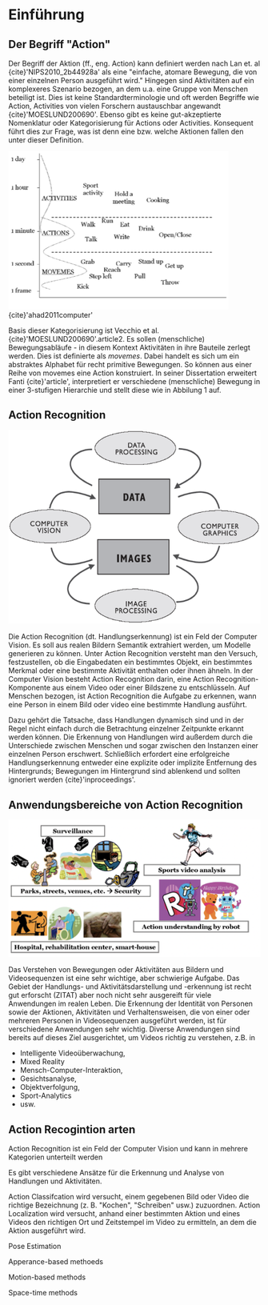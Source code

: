 # Einführung

## Der Begriff "Action"

Der Begriff der Aktion (ff., eng. Action) kann definiert werden nach Lan et. al {cite}'NIPS2010_2b44928a' als eine "einfache, atomare Bewegung, die von einer einzelnen Person ausgeführt wird." Hingegen sind Aktivitäten auf ein komplexeres Szenario bezogen, an dem u.a. eine Gruppe von Menschen beteiligt ist. Dies ist keine Standardterminologie und oft werden Begriffe wie Action, Activities von vielen Forschern austauschbar angewandt {cite}'MOESLUND200690'.
Ebenso gibt es keine gut-akzeptierte Nomenklatur oder Kategorisierung für Actions oder Activities.
Konsequent führt dies zur Frage, was ist denn eine bzw. welche Aktionen fallen den unter dieser Definition.

![move_and_action](img/Concept_of_moveme_and_action_hierarchy.png)
{cite}'ahad2011computer'

Basis dieser Kategorisierung ist Vecchio et al. {cite}'MOESLUND200690'.article2. Es sollen (menschliche) Bewegungsabläufe - in diesem Kontext Aktivitäten in ihre Bauteile zerlegt werden. Dies ist definierte als *movemes*. Dabei handelt es sich um ein abstraktes Alphabet für recht primitive Bewegungen. So können aus einer Reihe von movemes eine Action konstruiert. In seiner Dissertation erweitert Fanti {cite}'article', interpretiert er verschiedene (menschliche) Bewegung in einer 3-stufigen Hierarchie und stellt diese wie in Abbilung 1 auf.
## Action Recognition

![computer_vision](img/Computer_Vision.png)

Die Action Recognition (dt. Handlungserkennung) ist ein Feld der Computer Vision. Es soll aus realen Bildern Semantik extrahiert werden, um Modelle generieren zu können. 
Unter Action Recognition versteht man den Versuch, festzustellen, ob die Eingabedaten ein bestimmtes Objekt, ein bestimmtes Merkmal oder eine bestimmte Aktivität enthalten oder ihnen ähneln. In der Computer Vision besteht Action Recognition darin, eine Action Recognition-Komponente aus einem Video oder einer Bildszene zu entschlüsseln. Auf Menschen bezogen, ist Action Recognition die Aufgabe zu erkennen, wann eine Person in einem Bild oder video eine bestimmte Handlung ausführt. 

Dazu gehört die Tatsache, dass Handlungen dynamisch sind und in der Regel nicht einfach durch die Betrachtung einzelner Zeitpunkte erkannt werden können. Die Erkennung von Handlungen wird außerdem durch die Unterschiede zwischen Menschen und sogar zwischen den Instanzen einer einzelnen Person erschwert. Schließlich erfordert eine erfolgreiche Handlungserkennung entweder eine explizite oder implizite Entfernung des Hintergrunds; Bewegungen im Hintergrund sind ablenkend und sollten ignoriert werden {cite}'inproceedings'. 
## Anwendungsbereiche von Action Recognition

![application_realm_ar](img/Application_realm_AR.png)

Das Verstehen von Bewegungen oder Aktivitäten aus Bildern und Videosequenzen ist eine sehr wichtige, aber schwierige Aufgabe. Das Gebiet der Handlungs- und Aktivitätsdarstellung und -erkennung ist recht gut erforscht (ZITAT) aber noch nicht sehr ausgereift für viele Anwendungen im realen Leben. Die Erkennung der Identität von Personen sowie der Aktionen, Aktivitäten und Verhaltensweisen, die von einer oder mehreren Personen in Videosequenzen ausgeführt werden, ist für verschiedene Anwendungen sehr wichtig. Diverse Anwendungen sind bereits auf dieses Ziel ausgerichtet, um Videos richtig zu verstehen, z.B. in

- Intelligente Videoüberwachung,
- Mixed Reality
- Mensch-Computer-Interaktion,
- Gesichtsanalyse,
- Objektverfolgung,
- Sport-Analytics
- usw. 
## Action Recogintion arten

Action Recognition ist ein Feld der Computer Vision und kann in mehrere Kategorien unterteilt werden

Es gibt verschiedene Ansätze für die Erkennung und Analyse von Handlungen und Aktivitäten.

Action Classifcation wird versucht, einem gegebenen Bild oder Video die richtige Bezeichnung (z. B. "Kochen", "Schreiben" usw.) zuzuordnen.
Action Localization wird versucht, anhand einer bestimmten Aktion und eines Videos den richtigen Ort und Zeitstempel im Video zu ermitteln, an dem die Aktion ausgeführt wird.

Pose Estimation 

Apperance-based methoeds

Motion-based methods 

Space-time methods 
